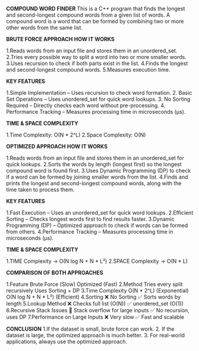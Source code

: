 **COMPOUND WORD FINDER**
This is a C++ program that finds the longest and second-longest compound words from a given list of words. A compound word is a word that can be formed by combining two or more other words from the same list.

**BRUTE FORCE APPROACH**
**HOW IT WORKS**

1.Reads words from an input file and stores them in an unordered_set.
2.Tries every possible way to split a word into two or more smaller words.
3.Uses recursion to check if both parts exist in the list.
4.Finds the longest and second-longest compound words.
5.Measures execution time.

**KEY FEATURES**

1.Simple Implementation – Uses recursion to check word formation.
2. Basic Set Operations – Uses unordered_set for quick word lookups.
3. No Sorting Required – Directly checks each word without pre-processing.
4. Performance Tracking – Measures processing time in microseconds (µs).

**TIME & SPACE COMPLEXITY**

1.Time Complexity: O(N * 2^L) 
2.Space Complexity: O(N) 

**OPTIMIZED APPROACH**
**HOW IT WORKS**

1.Reads words from an input file and stores them in an unordered_set for quick lookups.
2.Sorts the words by length (longest first) so the longest compound word is found first.
3.Uses Dynamic Programming (DP) to check if a word can be formed by joining smaller words from the list.
4.Finds and prints the longest and second-longest compound words, along with the time taken to process them.

**KEY FEATURES**

1.Fast Execution – Uses an unordered_set for quick word lookups.
2.Efficient Sorting – Checks longest words first to find results faster.
3.Dynamic Programming (DP) – Optimized approach to check if words can be formed from others.
4.Performance Tracking – Measures processing time in microseconds (µs).

**TIME & SPACE COMPLEXITY**

1.TIME Complexity → O(N log N + N * L²)
2.SPACE Complexity → O(N * L)


**COMPARISON OF BOTH APPROACHES**

1.Feature              	                    Brute Force (Slow)	                               Optimized (Fast)
2.Method	                                  Tries every split recursively	                     Uses Sorting + DP
3.Time Complexity      	                    O(N * 2^L) (Exponential)	                         O(N log N + N * L²) (Efficient)
4.Sorting             	                    ❌ No Sorting                                    	✅ Sorts words by length
5.Lookup Method	                            ❌ Checks full list (O(N))	                      ✅ unordered_set (O(1))
6.Recursive Stack Issues	                  🚨 Stack overflow for large inputs              	✅ No recursion, uses DP
7.Performance on Large Inputs	              ❌ Very slow	                                    ✅ Fast and scalable

**CONCLUSION**
1.If the dataset is small, brute force can work.
2. If the dataset is large, the optimized approach is much better.
3. For real-world applications, always use the optimized approach. 
